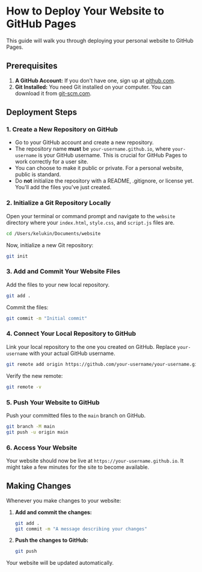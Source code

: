 # How to Deploy Your Website to GitHub Pages

This guide will walk you through deploying your personal website to GitHub Pages.

## Prerequisites

1.  **A GitHub Account:** If you don't have one, sign up at [github.com](https://github.com).
2.  **Git Installed:** You need Git installed on your computer. You can download it from [git-scm.com](https://git-scm.com/).

## Deployment Steps

### 1. Create a New Repository on GitHub

*   Go to your GitHub account and create a new repository.
*   The repository name **must** be `your-username.github.io`, where `your-username` is your GitHub username. This is crucial for GitHub Pages to work correctly for a user site.
*   You can choose to make it public or private. For a personal website, public is standard.
*   Do **not** initialize the repository with a README, .gitignore, or license yet. You'll add the files you've just created.

### 2. Initialize a Git Repository Locally

Open your terminal or command prompt and navigate to the `website` directory where your `index.html`, `style.css`, and `script.js` files are.

```bash
cd /Users/kelukin/Documents/website
```

Now, initialize a new Git repository:

```bash
git init
```

### 3. Add and Commit Your Website Files

Add the files to your new local repository.

```bash
git add .
```

Commit the files:

```bash
git commit -m "Initial commit"
```

### 4. Connect Your Local Repository to GitHub

Link your local repository to the one you created on GitHub. Replace `your-username` with your actual GitHub username.

```bash
git remote add origin https://github.com/your-username/your-username.github.io.git
```

Verify the new remote:

```bash
git remote -v
```

### 5. Push Your Website to GitHub

Push your committed files to the `main` branch on GitHub.

```bash
git branch -M main
git push -u origin main
```

### 6. Access Your Website

Your website should now be live at `https://your-username.github.io`. It might take a few minutes for the site to become available.

## Making Changes

Whenever you make changes to your website:

1.  **Add and commit the changes:**
    ```bash
    git add .
    git commit -m "A message describing your changes"
    ```
2.  **Push the changes to GitHub:**
    ```bash
    git push
    ```

Your website will be updated automatically.
